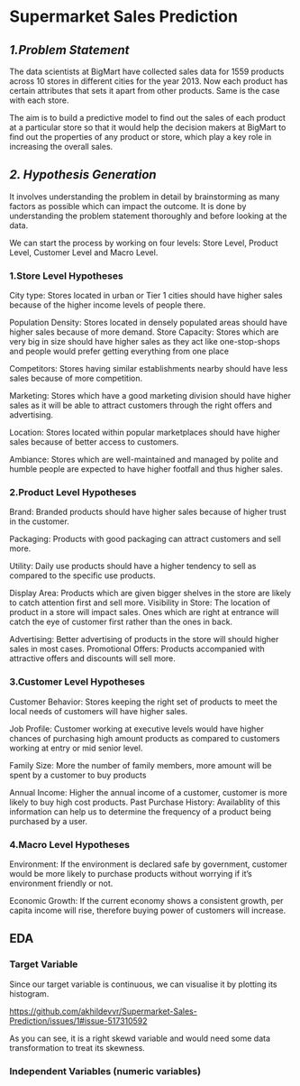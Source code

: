 # Supermarket Sales Prediction

## *1.Problem Statement*

The data scientists at BigMart have collected sales data for 1559 products across 10 stores in different cities for the year 2013. Now each product has certain attributes that sets it apart from other products. Same is the case with each store.

The aim is to build a predictive model to find out the sales of each product at a particular store so that it would help the decision makers at BigMart to find out the properties of any product or store, which play a key role in increasing the overall sales.

## *2. Hypothesis Generation*

It involves understanding the problem in detail by brainstorming as many factors as possible which can impact the outcome. It is done by understanding the problem statement thoroughly and before looking at the data.

We can start the process by working on four levels: Store Level, Product Level, Customer Level and Macro Level.

### 1.Store Level Hypotheses
City type: Stores located in urban or Tier 1 cities should have higher sales because of the higher income levels of people there.

Population Density: Stores located in densely populated areas should have higher sales because of more demand. Store Capacity: Stores which are very big in size should have higher sales as they act like one-stop-shops and people would prefer getting everything from one place

Competitors: Stores having similar establishments nearby should have less sales because of more competition.

Marketing: Stores which have a good marketing division should have higher sales as it will be able to attract customers through the right offers and advertising.

Location: Stores located within popular marketplaces should have higher sales because of better access to customers.

Ambiance: Stores which are well-maintained and managed by polite and humble people are expected to have higher footfall and thus higher sales.

### 2.Product Level Hypotheses
Brand: Branded products should have higher sales because of higher trust in the customer.

Packaging: Products with good packaging can attract customers and sell more.

Utility: Daily use products should have a higher tendency to sell as compared to the specific use products.

Display Area: Products which are given bigger shelves in the store are likely to catch attention first and sell more. Visibility in Store: The location of product in a store will impact sales. Ones which are right at entrance will catch the eye of customer first rather than the ones in back.

Advertising: Better advertising of products in the store will should higher sales in most cases. Promotional Offers: Products accompanied with attractive offers and discounts will sell more.

### 3.Customer Level Hypotheses
Customer Behavior: Stores keeping the right set of products to meet the local needs of customers will have higher sales.

Job Profile: Customer working at executive levels would have higher chances of purchasing high amount products as compared to customers working at entry or mid senior level.

Family Size: More the number of family members, more amount will be spent by a customer to buy products

Annual Income: Higher the annual income of a customer, customer is more likely to buy high cost products. Past Purchase History: Availablity of this information can help us to determine the frequency of a product being purchased by a user.

### 4.Macro Level Hypotheses
Environment: If the environment is declared safe by government, customer would be more likely to purchase products without worrying if it’s environment friendly or not.

Economic Growth: If the current economy shows a consistent growth, per capita income will rise, therefore buying power of customers will increase.


## EDA

### Target Variable

Since our target variable is continuous, we can visualise it by plotting its histogram.

https://github.com/akhildevvr/Supermarket-Sales-Prediction/issues/1#issue-517310592

As you can see, it is a right skewd variable and would need some data transformation to treat its skewness.

### Independent Variables (numeric variables)
